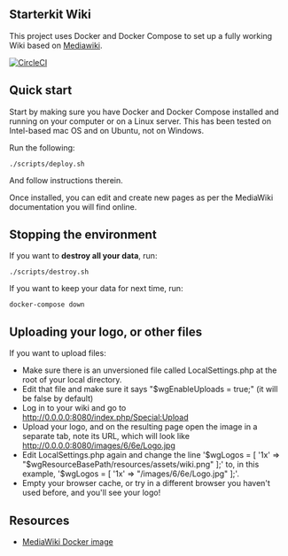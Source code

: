 Starterkit Wiki
-----

This project uses Docker and Docker Compose to set up a fully working Wiki based on [Mediawiki](https://www.mediawiki.org/wiki/MediaWiki).

[![CircleCI](https://circleci.com/gh/dcycle/starterkit-mediawiki/tree/master.svg?style=svg)](https://circleci.com/gh/dcycle/starterkit-mediawiki/tree/master)

Quick start
-----

Start by making sure you have Docker and Docker Compose installed and running on your computer or on a Linux server. This has been tested on Intel-based mac OS and on Ubuntu, not on Windows.

Run the following:

    ./scripts/deploy.sh

And follow instructions therein.

Once installed, you can edit and create new pages as per the MediaWiki documentation you will find online.

Stopping the environment
-----

If you want to **destroy all your data**, run:

    ./scripts/destroy.sh

If you want to keep your data for next time, run:

    docker-compose down

Uploading your logo, or other files
-----

If you want to upload files:

* Make sure there is an unversioned file called LocalSettings.php at the root of your local directory.
* Edit that file and make sure it says "$wgEnableUploads = true;" (it will be false by default)
* Log in to your wiki and go to http://0.0.0.0:8080/index.php/Special:Upload
* Upload your logo, and on the resulting page open the image in a separate tab, note its URL, which will look like http://0.0.0.0:8080/images/6/6e/Logo.jpg
* Edit LocalSettings.php again and change the line '$wgLogos = [ '1x' => "$wgResourceBasePath/resources/assets/wiki.png" ];' to, in this example, '$wgLogos = [ '1x' => "/images/6/6e/Logo.jpg" ];'.
* Empty your browser cache, or try in a different browser you haven't used before, and you'll see your logo!

Resources
-----

* [MediaWiki Docker image](https://hub.docker.com/_/mediawiki)
